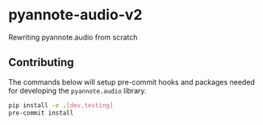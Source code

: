 # pyannote-audio-v2
Rewriting pyannote.audio from scratch

## Contributing

The commands below will setup pre-commit hooks and packages needed for developing the `pyannote.audio` library.

```bash
pip install -e .[dev,testing]
pre-commit install
```
